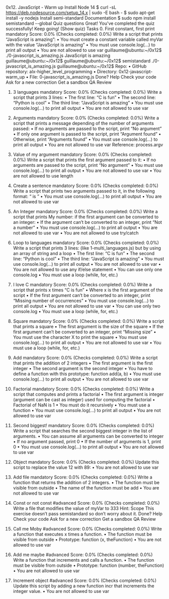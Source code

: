 0x12. JavaScript - Warm up
Install Node 14
$ curl -sL https://deb.nodesource.com/setup_14.x | sudo -E bash -
$ sudo apt-get install -y nodejs
Install semi-standard
Documentation
$ sudo npm install semistandard --global
Quiz questions
Great! You've completed the quiz successfully! Keep going! (Show quiz)
Tasks
0. First constant, first print
mandatory
Score: 0.0% (Checks completed: 0.0%)
Write a script that prints “JavaScript is amazing”:
•	You must create a constant variable called myVar with the value “JavaScript is amazing”
•	You must use console.log(...) to print all output
•	You are not allowed to use var
guillaume@ubuntu:~/0x12$ ./0-javascript_is_amazing.js 
JavaScript is amazing
guillaume@ubuntu:~/0x12$ 
guillaume@ubuntu:~/0x12$ semistandard ./0-javascript_is_amazing.js 
guillaume@ubuntu:~/0x12$ 
Repo:
•	GitHub repository: alx-higher_level_programming
•	Directory: 0x12-javascript-warm_up
•	File: 0-javascript_is_amazing.js
 Done? Help Check your code Ask for a new correction Get a sandbox QA Review
1. 3 languages
mandatory
Score: 0.0% (Checks completed: 0.0%)
Write a script that prints 3 lines:
•	The first line: “C is fun”
•	The second line: “Python is cool”
•	The third line: “JavaScript is amazing”
•	You must use console.log(...) to print all output
•	You are not allowed to use var
2. Arguments
mandatory
Score: 0.0% (Checks completed: 0.0%)
Write a script that prints a message depending of the number of arguments passed:
•	If no arguments are passed to the script, print “No argument”
•	If only one argument is passed to the script, print “Argument found”
•	Otherwise, print “Arguments found”
•	You must use console.log(...) to print all output
•	You are not allowed to use var
Reference: process.argv

3. Value of my argument
mandatory
Score: 0.0% (Checks completed: 0.0%)
Write a script that prints the first argument passed to it:
•	If no arguments are passed to the script, print “No argument”
•	You must use console.log(...) to print all output
•	You are not allowed to use var
•	You are not allowed to use length
4. Create a sentence
mandatory
Score: 0.0% (Checks completed: 0.0%)
Write a script that prints two arguments passed to it, in the following format: “ is ”
•	You must use console.log(...) to print all output
•	You are not allowed to use var
5. An Integer
mandatory
Score: 0.0% (Checks completed: 0.0%)
Write a script that prints My number: <first argument converted in integer> if the first argument can be converted to an integer:
•	If the argument can’t be converted to an integer, print “Not a number”
•	You must use console.log(...) to print all output
•	You are not allowed to use var
•	You are not allowed to use try/catch
6. Loop to languages
mandatory
Score: 0.0% (Checks completed: 0.0%)
Write a script that prints 3 lines: (like 1-multi_languages.js) but by using an array of string and a loop
•	The first line: “C is fun”
•	The second line: “Python is cool”
•	The third line: “JavaScript is amazing”
•	You must use console.log(...) to print all output
•	You are not allowed to use var
•	You are not allowed to use any if/else statement
•	You can use only one console.log
•	You must use a loop (while, for, etc.)
7. I love C
mandatory
Score: 0.0% (Checks completed: 0.0%)
Write a script that prints x times “C is fun”
•	Where x is the first argument of the script
•	If the first argument can’t be converted to an integer, print “Missing number of occurrences”
•	You must use console.log(...) to print all output
•	You are not allowed to use var
•	You can use only two console.log
•	You must use a loop (while, for, etc.)
8. Square
mandatory
Score: 0.0% (Checks completed: 0.0%)
Write a script that prints a square
•	The first argument is the size of the square
•	If the first argument can’t be converted to an integer, print “Missing size”
•	You must use the character X to print the square
•	You must use console.log(...) to print all output
•	You are not allowed to use var
•	You must use a loop (while, for, etc.)
9. Add
mandatory
Score: 0.0% (Checks completed: 0.0%)
Write a script that prints the addition of 2 integers
•	The first argument is the first integer
•	The second argument is the second integer
•	You have to define a function with this prototype: function add(a, b)
•	You must use console.log(...) to print all output
•	You are not allowed to use var
10. Factorial
mandatory
Score: 0.0% (Checks completed: 0.0%)
Write a script that computes and prints a factorial
•	The first argument is integer (argument can be cast as integer) used for computing the factorial
•	Factorial of NaN is 1
•	You must do it recursively
•	You must use a function
•	You must use console.log(...) to print all output
•	You are not allowed to use var
11. Second biggest!
mandatory
Score: 0.0% (Checks completed: 0.0%)
Write a script that searches the second biggest integer in the list of arguments.
•	You can assume all arguments can be converted to integer
•	If no argument passed, print 0
•	If the number of arguments is 1, print 0
•	You must use console.log(...) to print all output
•	You are not allowed to use var
12. Object
mandatory
Score: 0.0% (Checks completed: 0.0%)
Update this script to replace the value 12 with 89:
•	You are not allowed to use var
13. Add file
mandatory
Score: 0.0% (Checks completed: 0.0%)
Write a function that returns the addition of 2 integers.
•	The function must be visible from outside
•	The name of the function must be add
•	You are not allowed to use var
14. Const or not const
#advanced
Score: 0.0% (Checks completed: 0.0%)
Write a file that modifies the value of myVar to 333
Hint: Scope
This exercise doesn’t pass semistandard so don’t worry about it.
 Done? Help Check your code Ask for a new correction Get a sandbox QA Review
15. Call me Moby
#advanced
Score: 0.0% (Checks completed: 0.0%)
Write a function that executes x times a function.
•	The function must be visible from outside
•	Prototype: function (x, theFunction)
•	You are not allowed to use var
16. Add me maybe
#advanced
Score: 0.0% (Checks completed: 0.0%)
Write a function that increments and calls a function.
•	The function must be visible from outside
•	Prototype: function (number, theFunction)
•	You are not allowed to use var
17. Increment object
#advanced
Score: 0.0% (Checks completed: 0.0%)
Update this script by adding a new function incr that increments the integer value.
•	You are not allowed to use var
